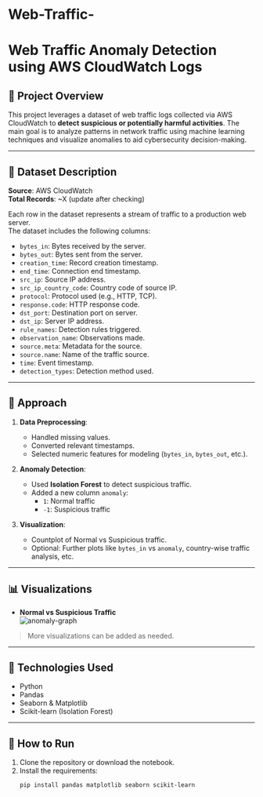 # Web-Traffic-
# Web Traffic Anomaly Detection using AWS CloudWatch Logs

## 📌 Project Overview

This project leverages a dataset of web traffic logs collected via AWS CloudWatch to **detect suspicious or potentially harmful activities**. The main goal is to analyze patterns in network traffic using machine learning techniques and visualize anomalies to aid cybersecurity decision-making.

---

## 📂 Dataset Description

**Source**: AWS CloudWatch  
**Total Records**: ~X (update after checking)

Each row in the dataset represents a stream of traffic to a production web server.  
The dataset includes the following columns:

- `bytes_in`: Bytes received by the server.
- `bytes_out`: Bytes sent from the server.
- `creation_time`: Record creation timestamp.
- `end_time`: Connection end timestamp.
- `src_ip`: Source IP address.
- `src_ip_country_code`: Country code of source IP.
- `protocol`: Protocol used (e.g., HTTP, TCP).
- `response.code`: HTTP response code.
- `dst_port`: Destination port on server.
- `dst_ip`: Server IP address.
- `rule_names`: Detection rules triggered.
- `observation_name`: Observations made.
- `source.meta`: Metadata for the source.
- `source.name`: Name of the traffic source.
- `time`: Event timestamp.
- `detection_types`: Detection method used.

---

## 🧠 Approach

1. **Data Preprocessing**:
   - Handled missing values.
   - Converted relevant timestamps.
   - Selected numeric features for modeling (`bytes_in`, `bytes_out`, etc.).

2. **Anomaly Detection**:
   - Used **Isolation Forest** to detect suspicious traffic.
   - Added a new column `anomaly`:
     - `1`: Normal traffic
     - `-1`: Suspicious traffic

3. **Visualization**:
   - Countplot of Normal vs Suspicious traffic.
   - Optional: Further plots like `bytes_in` vs `anomaly`, country-wise traffic analysis, etc.

---

## 📊 Visualizations

- **Normal vs Suspicious Traffic**  
  ![anomaly-graph](assets/anomaly_bar_chart.png)

> More visualizations can be added as needed.

---

## 🚀 Technologies Used

- Python
- Pandas
- Seaborn & Matplotlib
- Scikit-learn (Isolation Forest)

---

## 📌 How to Run

1. Clone the repository or download the notebook.
2. Install the requirements:
   ```bash
   pip install pandas matplotlib seaborn scikit-learn
